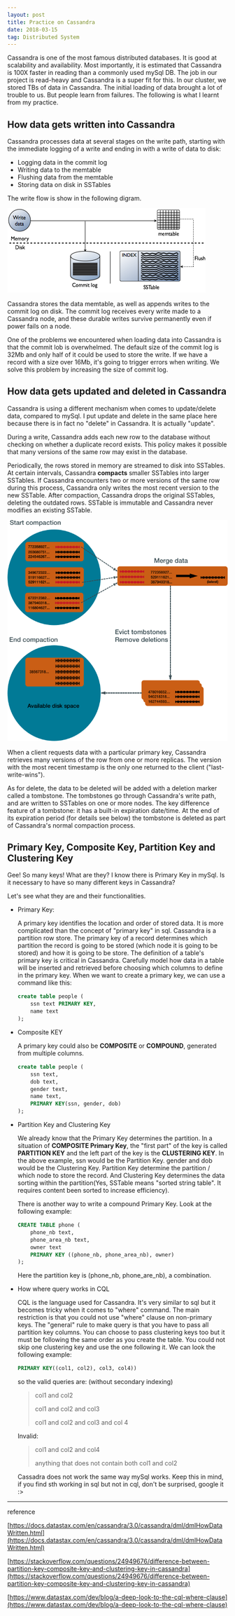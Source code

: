 ```yaml
---
layout: post
title: Practice on Cassandra
date: 2018-03-15
tag: Distributed System
---
```


Cassandra is one of the most famous distributed databases. It is good at scalability and availability. Most importantly, it is estimated that Cassandra is 100X faster in reading than a commonly used mySql DB. The job in our project is read-heavy and Cassandra is a super fit for this. In our cluster, we stored TBs of data in Cassandra. The initial loading of data brought a lot of trouble to us. But people learn from failures. The following is what I learnt from my practice.


## How data gets written into Cassandra

Cassandra processes data at several stages on the write path, starting with the immediate logging of a write and ending in with a write of data to disk:

* Logging data in the commit log
* Writing data to the memtable
* Flushing data from the memtable
* Storing data on disk in SSTables

The write flow is show in the following digram.

![Cassandra write flow](/assets/images/cassandra_write_flow.png)

 Cassandra stores the data memtable, as well as appends writes to the commit log on disk. The commit log receives every write made to a Cassandra node, and these durable writes survive permanently even if power fails on a node.

 One of the problems we encountered when loading data into Cassandra is that the commit lob is overwhelmed. The default size of the commit log is 32Mb and only half of it could be used to store the write. If we have a record with a size over 16Mb, it's going to trigger errors when writing. We solve this problem by increasing the size of commit log.

## How data gets updated and deleted in Cassandra

Cassandra is using a different mechanism when comes to update/delete data, compared to mySql. I put update and delete in the same place here because there is in fact no "delete" in Cassandra. It is actually "update".

During a write, Cassandra adds each new row to the database without checking on whether a duplicate record exists. This policy makes it possible that many versions of the same row may exist in the database.

Periodically, the rows stored in memory are streamed to disk into SSTables. At certain intervals, Cassandra **compacts** smaller SSTables into larger SSTables. If Cassandra encounters two or more versions of the same row during this process, Cassandra only writes the most recent version to the new SSTable. After compaction, Cassandra drops the original SSTables, deleting the outdated rows. SSTable is immutable and Cassandra never modifies an existing SSTable.

![campaction](/assets/images/cassandra_compaction.png)

When a client requests data with a particular primary key, Cassandra retrieves many versions of the row from one or more replicas. The version with the most recent timestamp is the only one returned to the client ("last-write-wins").

As for delete, the data to be deleted will be added with a deletion marker called a tombstone. The tombstones go through Cassandra's write path, and are written to SSTables on one or more nodes. The key difference feature of a tombstone: it has a built-in expiration date/time. At the end of its expiration period (for details see below) the tombstone is deleted as part of Cassandra's normal compaction process.



## Primary Key, Composite Key, Partition Key and Clustering Key

Gee! So many keys! What are they? I know there is Primary Key in mySql. Is it necessary to have so many different keys in Cassandra?  

Let's see what they are and their functionalities.

* Primary Key:

    A primary key identifies the location and order of stored data. It is more complicated than the concept of "primary key" in sql. Cassandra is a partition row store. The primary key of a record determines which partition the record is going to be stored (which node it is going to be stored) and how it is going to be store. The definition of a table's primary key is critical in Cassandra. Carefully model how data in a table will be inserted and retrieved before choosing which columns to define in the primary key.
    When we want to create a primary key, we can use a command like this:
    ```sql
    create table people (
        ssn text PRIMARY KEY,
        name text      
    );
    ```

* Composite KEY

    A primary key could also be **COMPOSITE** or **COMPOUND**, generated from multiple columns.

    ```sql
    create table people (
        ssn text,
        dob text,
        gender text,
        name text,
        PRIMARY KEY(ssn, gender, dob)   
    );
    ```
* Partition Key and Clustering Key

    We already know that the Primary Key determines the partition. In a situation of **COMPOSITE Primary Key**, the "first part" of the key is called **PARTITION KEY** and the left part of the key is the **CLUSTERING KEY**. In the above example, ssn would be the Partition Key. gender and dob would be the Clustering Key. Partition Key determine the partition / which node to store the record. And Clustering Key determines the data sorting within the partition(Yes, SSTable means "sorted string table". It requires content been sorted to increase efficiency).

    There is another way to write a compound Primary Key. Look at the following example:

    ```sql
    CREATE TABLE phone (
        phone_nb text,
        phone_area_nb text,
        owner text
        PRIMARY KEY ((phone_nb, phone_area_nb), owner)
    );
    ```

    Here the partition key is (phone_nb, phone_are_nb), a combination.

* How where query works in CQL

    CQL is the language used for Cassandra. It's very similar to sql but it becomes tricky when it comes to "where" command. The main restriction is that you could not use "where" clause on non-primary keys. The "general" rule to make query is that you have to pass all partition key columns. You can choose to pass clustering keys too but it must be following the same order as you create the table. You could not skip one clustering key and use the one following it. We can look the following example:

    ```sql
    PRIMARY KEY((col1, col2), col3, col4))
    ```

    so the valid queries are: (without secondary indexing)
    >col1 and col2
    >
    >col1 and col2 and col3
    >
    >col1 and col2 and col3 and col 4

    Invalid:
    >col1 and col2 and col4
    >
    >anything that does not contain both col1 and col2

    Cassadra does not work the same way mySql works. Keep this in mind, if you find sth working in sql but not in cql, don't be surprised, google it :>


----------------------
reference

[https://docs.datastax.com/en/cassandra/3.0/cassandra/dml/dmlHowDataWritten.html](https://docs.datastax.com/en/cassandra/3.0/cassandra/dml/dmlHowDataWritten.html)

[https://stackoverflow.com/questions/24949676/difference-between-partition-key-composite-key-and-clustering-key-in-cassandra](https://stackoverflow.com/questions/24949676/difference-between-partition-key-composite-key-and-clustering-key-in-cassandra)

[https://www.datastax.com/dev/blog/a-deep-look-to-the-cql-where-clause](https://www.datastax.com/dev/blog/a-deep-look-to-the-cql-where-clause)



